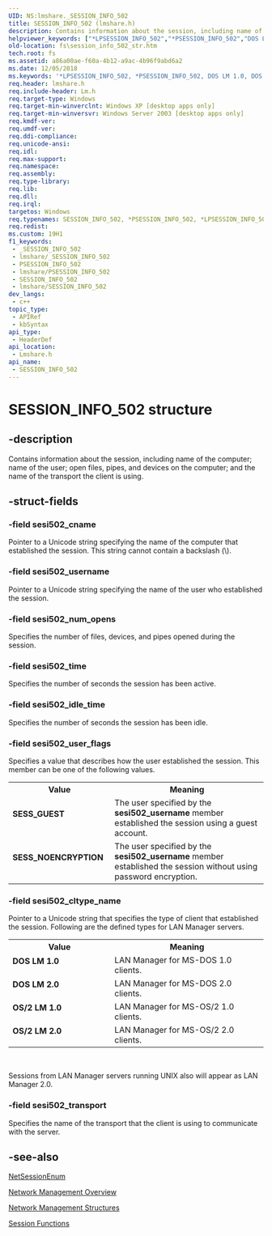 ```yaml
---
UID: NS:lmshare._SESSION_INFO_502
title: SESSION_INFO_502 (lmshare.h)
description: Contains information about the session, including name of the computer; name of the user; open files, pipes, and devices on the computer; and the name of the transport the client is using.
helpviewer_keywords: ["*LPSESSION_INFO_502","*PSESSION_INFO_502","DOS LM 1.0","DOS LM 2.0","LPSESSION_INFO_502","LPSESSION_INFO_502 structure pointer [Files]","OS/2 LM 1.0","OS/2 LM 2.0","PSESSION_INFO_502","PSESSION_INFO_502 structure pointer [Files]","SESSION_INFO_502","SESSION_INFO_502 structure [Files]","SESS_GUEST","SESS_NOENCRYPTION","_win32_session_info_502_str","fs.session_info_502_str","lmshare/LPSESSION_INFO_502","lmshare/PSESSION_INFO_502","lmshare/SESSION_INFO_502","netmgmt.session_info_502_str"]
old-location: fs\session_info_502_str.htm
tech.root: fs
ms.assetid: a86a00ae-f60a-4b12-a9ac-4b96f9abd6a2
ms.date: 12/05/2018
ms.keywords: '*LPSESSION_INFO_502, *PSESSION_INFO_502, DOS LM 1.0, DOS LM 2.0, LPSESSION_INFO_502, LPSESSION_INFO_502 structure pointer [Files], OS/2 LM 1.0, OS/2 LM 2.0, PSESSION_INFO_502, PSESSION_INFO_502 structure pointer [Files], SESSION_INFO_502, SESSION_INFO_502 structure [Files], SESS_GUEST, SESS_NOENCRYPTION, _win32_session_info_502_str, fs.session_info_502_str, lmshare/LPSESSION_INFO_502, lmshare/PSESSION_INFO_502, lmshare/SESSION_INFO_502, netmgmt.session_info_502_str'
req.header: lmshare.h
req.include-header: Lm.h
req.target-type: Windows
req.target-min-winverclnt: Windows XP [desktop apps only]
req.target-min-winversvr: Windows Server 2003 [desktop apps only]
req.kmdf-ver: 
req.umdf-ver: 
req.ddi-compliance: 
req.unicode-ansi: 
req.idl: 
req.max-support: 
req.namespace: 
req.assembly: 
req.type-library: 
req.lib: 
req.dll: 
req.irql: 
targetos: Windows
req.typenames: SESSION_INFO_502, *PSESSION_INFO_502, *LPSESSION_INFO_502
req.redist: 
ms.custom: 19H1
f1_keywords:
 - _SESSION_INFO_502
 - lmshare/_SESSION_INFO_502
 - PSESSION_INFO_502
 - lmshare/PSESSION_INFO_502
 - SESSION_INFO_502
 - lmshare/SESSION_INFO_502
dev_langs:
 - c++
topic_type:
 - APIRef
 - kbSyntax
api_type:
 - HeaderDef
api_location:
 - Lmshare.h
api_name:
 - SESSION_INFO_502
---
```


# SESSION_INFO_502 structure


## -description

Contains information about the session, including name of the computer; name of the user; open files, pipes, and devices on the computer; and the name of the transport the client is using.

## -struct-fields

### -field sesi502_cname

Pointer to a Unicode string specifying the name of the computer that established the session. This string cannot contain a backslash (\\).

### -field sesi502_username

Pointer to a Unicode string specifying the name of the user who established the session.

### -field sesi502_num_opens

Specifies the number of files, devices, and pipes opened during the session.

### -field sesi502_time

Specifies the number of seconds the session has been active.

### -field sesi502_idle_time

Specifies the number of seconds the session has been idle.

### -field sesi502_user_flags

Specifies a value that describes how the user established the session. This member can be one of the following values. 



<table>
<tr>
<th>Value</th>
<th>Meaning</th>
</tr>
<tr>
<td width="40%"><a id="SESS_GUEST"></a><a id="sess_guest"></a><dl>
<dt><b>SESS_GUEST</b></dt>
</dl>
</td>
<td width="60%">
The user specified by the <b>sesi502_username</b> member established the session using a guest account.

</td>
</tr>
<tr>
<td width="40%"><a id="SESS_NOENCRYPTION"></a><a id="sess_noencryption"></a><dl>
<dt><b>SESS_NOENCRYPTION</b></dt>
</dl>
</td>
<td width="60%">
The user specified by the <b>sesi502_username</b> member established the session without using password encryption.

</td>
</tr>
</table>

### -field sesi502_cltype_name

Pointer to a Unicode string that specifies the type of client that established the session. Following are the defined types for LAN Manager servers. 



<table>
<tr>
<th>Value</th>
<th>Meaning</th>
</tr>
<tr>
<td width="40%"><a id="DOS_LM_1.0"></a><a id="dos_lm_1.0"></a><dl>
<dt><b>DOS LM 1.0</b></dt>
</dl>
</td>
<td width="60%">
LAN Manager for MS-DOS 1.0 clients.

</td>
</tr>
<tr>
<td width="40%"><a id="DOS_LM_2.0"></a><a id="dos_lm_2.0"></a><dl>
<dt><b>DOS LM 2.0</b></dt>
</dl>
</td>
<td width="60%">
LAN Manager for MS-DOS 2.0 clients.

</td>
</tr>
<tr>
<td width="40%"><a id="OS_2_LM_1.0"></a><a id="os_2_lm_1.0"></a><dl>
<dt><b>OS/2 LM 1.0</b></dt>
</dl>
</td>
<td width="60%">
LAN Manager for MS-OS/2 1.0 clients.

</td>
</tr>
<tr>
<td width="40%"><a id="OS_2_LM_2.0"></a><a id="os_2_lm_2.0"></a><dl>
<dt><b>OS/2 LM 2.0</b></dt>
</dl>
</td>
<td width="60%">
LAN Manager for MS-OS/2 2.0 clients.

</td>
</tr>
</table>
 

Sessions from LAN Manager servers running UNIX also will appear as LAN Manager 2.0.

### -field sesi502_transport

Specifies the name of the transport that the client is using to communicate with the server.

## -see-also

<a href="/windows/desktop/api/lmshare/nf-lmshare-netsessionenum">NetSessionEnum</a>



<a href="/windows/desktop/NetMgmt/network-management">Network Management Overview</a>



<a href="/windows/desktop/NetMgmt/network-management-structures">Network Management Structures</a>



<a href="/windows/desktop/NetShare/session-functions">Session Functions</a>